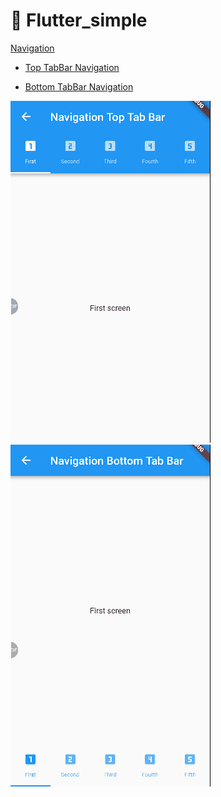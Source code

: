 # :rocket: Flutter_simple

[Navigation](https://github.com/Goolpe/flutter_simple/blob/master/lib/examples/navigation/navigation.dart)

 - [Top TabBar Navigation](https://github.com/Goolpe/flutter_simple/blob/master/lib/examples/navigation/navigationTopTabBar.dart)

 - [Bottom TabBar Navigation](https://github.com/Goolpe/flutter_simple/blob/master/lib/examples/navigation/navigationBottomTabBar.dart)

 ![](navigationTopTabBar.gif)  ![](navigationBottomTabBar.gif)